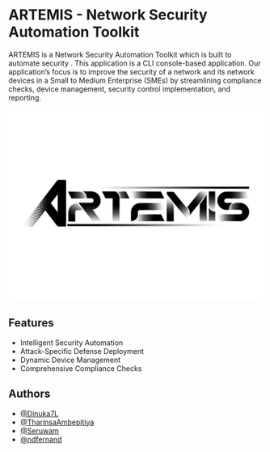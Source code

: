 
# ARTEMIS - Network Security Automation Toolkit

ARTEMIS is a Network Security Automation Toolkit which is built to automate security . This application is a CLI console-based application. Our application’s focus is to improve the security of a network and its network devices in a Small to Medium Enterprise (SMEs) by streamlining compliance checks, device management, security control implementation, and reporting.


![Logo](https://github.com/Dinuka7L/Artemis-NSAT/blob/main/Documentation/ARTEMIS_logo_1.jpg)


## Features

- Intelligent Security Automation
- Attack-Specific Defense Deployment
- Dynamic Device Management
- Comprehensive Compliance Checks


## Authors

- [@Dinuka7L](https://github.com/Dinuka7L)
- [@TharinsaAmbepitiya](https://github.com/nTharinsaAmbepitiya)
- [@Seruwam](https://github.com/Seruwam)
- [@ndfernand](https://github.com/ndfernand)

